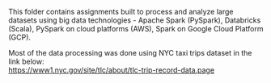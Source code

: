 This folder contains assignments built to process and analyze large datasets using big data technologies - Apache Spark (PySpark), Databricks (Scala), PySpark on cloud platforms (AWS), Spark on Google Cloud Platform (GCP).  

Most of the data processing was done using NYC taxi trips dataset in the link below:  
https://www1.nyc.gov/site/tlc/about/tlc-trip-record-data.page
